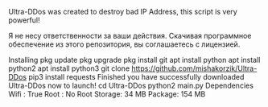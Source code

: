 Ultra-DDos was created to destroy bad IP Address, this script is very powerful!

Я не несу ответственности за ваши действия. Скачивая программное обеспечение из этого репозитория, вы соглашаетесь с лицензией.

Installing
pkg update
pkg upgrade
pkg install git
apt install python
apt install python2
apt install python3
git clone https://github.com/mishakorzik/Ultra-DDos
pip3 install requests
Finished you have successfully downloaded Ultra-DDos now to launch!
cd Ultra-DDos
python2 main.py
Dependencies
Wifi   : True
Root   : No Root
Storage: 34 MB
Package: 154 MB
